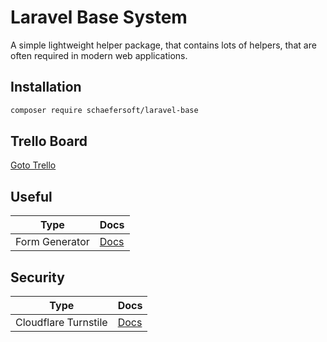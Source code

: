 # Laravel Base System

A simple lightweight helper package, that contains lots of helpers, that are often required in modern web applications.

## Installation

```bash
composer require schaefersoft/laravel-base
```

## Trello Board
[Goto Trello](https://trello.com/b/EeykSYzV/laravel-base)


## Useful

| Type           | Docs                                 |
|----------------|--------------------------------------|
| Form Generator | [Docs](docs/Useful/FormGenerator.md) |

## Security

| Type                 | Docs                               |
|----------------------|------------------------------------|
| Cloudflare Turnstile | [Docs](docs/Security/Turnstile.md) |
